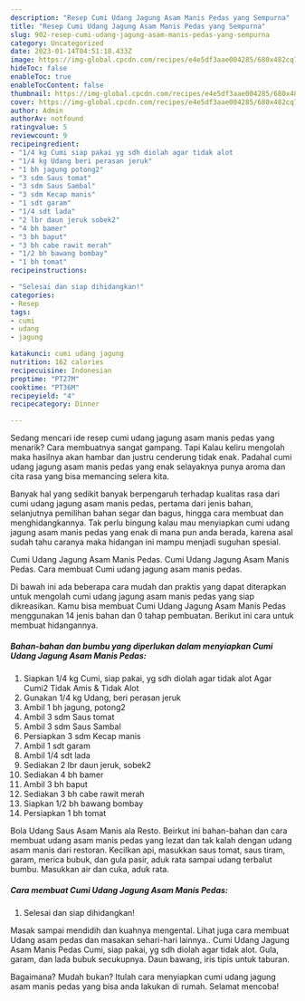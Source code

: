 ```yaml
---
description: "Resep Cumi Udang Jagung Asam Manis Pedas yang Sempurna"
title: "Resep Cumi Udang Jagung Asam Manis Pedas yang Sempurna"
slug: 902-resep-cumi-udang-jagung-asam-manis-pedas-yang-sempurna
category: Uncategorized
date: 2023-01-14T04:51:18.433Z
image: https://img-global.cpcdn.com/recipes/e4e5df3aae004285/680x482cq70/cumi-udang-jagung-asam-manis-pedas-foto-resep-utama.jpg
hideToc: false
enableToc: true
enableTocContent: false
thumbnail: https://img-global.cpcdn.com/recipes/e4e5df3aae004285/680x482cq70/cumi-udang-jagung-asam-manis-pedas-foto-resep-utama.jpg
cover: https://img-global.cpcdn.com/recipes/e4e5df3aae004285/680x482cq70/cumi-udang-jagung-asam-manis-pedas-foto-resep-utama.jpg
author: Admin
authorAv: notfound
ratingvalue: 5
reviewcount: 9
recipeingredient:
- "1/4 kg Cumi siap pakai yg sdh diolah agar tidak alot                      Agar Cumi2 Tidak Amis  Tidak Alot"
- "1/4 kg Udang beri perasan jeruk"
- "1 bh jagung potong2"
- "3 sdm Saus tomat"
- "3 sdm Saus Sambal"
- "3 sdm Kecap manis"
- "1 sdt garam"
- "1/4 sdt lada"
- "2 lbr daun jeruk sobek2"
- "4 bh bamer"
- "3 bh baput"
- "3 bh cabe rawit merah"
- "1/2 bh bawang bombay"
- "1 bh tomat"
recipeinstructions:

- "Selesai dan siap dihidangkan!"
categories:
- Resep
tags:
- cumi
- udang
- jagung

katakunci: cumi udang jagung 
nutrition: 162 calories
recipecuisine: Indonesian
preptime: "PT27M"
cooktime: "PT36M"
recipeyield: "4"
recipecategory: Dinner

---
```



Sedang mencari ide resep cumi udang jagung asam manis pedas yang menarik? Cara membuatnya sangat gampang. Tapi Kalau keliru mengolah maka hasilnya akan hambar dan justru cenderung tidak enak. Padahal cumi udang jagung asam manis pedas yang enak selayaknya punya aroma dan cita rasa yang bisa memancing selera kita.


Banyak hal yang sedikit banyak berpengaruh terhadap kualitas rasa dari cumi udang jagung asam manis pedas, pertama dari jenis bahan, selanjutnya pemilihan bahan segar dan bagus, hingga cara membuat dan menghidangkannya. Tak perlu bingung kalau mau menyiapkan cumi udang jagung asam manis pedas yang enak di mana pun anda berada, karena asal sudah tahu caranya maka hidangan ini mampu menjadi suguhan spesial.

Cumi Udang Jagung Asam Manis Pedas. Cumi Udang Jagung Asam Manis Pedas. Cara membuat Cumi udang jagung asam manis pedas.


Di bawah ini ada beberapa cara mudah dan praktis yang dapat diterapkan untuk mengolah cumi udang jagung asam manis pedas yang siap dikreasikan. Kamu bisa membuat Cumi Udang Jagung Asam Manis Pedas menggunakan 14 jenis bahan dan 0 tahap pembuatan. Berikut ini cara untuk membuat hidangannya.

<!--inarticleads1-->

##### Bahan-bahan dan bumbu yang diperlukan dalam menyiapkan Cumi Udang Jagung Asam Manis Pedas:

1. Siapkan 1/4 kg Cumi, siap pakai, yg sdh diolah agar tidak alot                      Agar Cumi2 Tidak Amis &amp; Tidak Alot
1. Gunakan 1/4 kg Udang, beri perasan jeruk
1. Ambil 1 bh jagung, potong2
1. Ambil 3 sdm Saus tomat
1. Ambil 3 sdm Saus Sambal
1. Persiapkan 3 sdm Kecap manis
1. Ambil 1 sdt garam
1. Ambil 1/4 sdt lada
1. Sediakan 2 lbr daun jeruk, sobek2
1. Sediakan 4 bh bamer
1. Ambil 3 bh baput
1. Sediakan 3 bh cabe rawit merah
1. Siapkan 1/2 bh bawang bombay
1. Persiapkan 1 bh tomat


Bola Udang Saus Asam Manis ala Resto. Beirkut ini bahan-bahan dan cara membuat udang asam manis pedas yang lezat dan tak kalah dengan udang asam manis dari restoran. Kecilkan api, masukkan saus tomat, saus tiram, garam, merica bubuk, dan gula pasir, aduk rata sampai udang terbalut bumbu. Masukkan air dan cuka, aduk rata. 

<!--inarticleads2-->

##### Cara membuat Cumi Udang Jagung Asam Manis Pedas:


1. Selesai dan siap dihidangkan!

Masak sampai mendidih dan kuahnya mengental. Lihat juga cara membuat Udang asam pedas dan masakan sehari-hari lainnya.. Cumi Udang Jagung Asam Manis Pedas Cumi, siap pakai, yg sdh diolah agar tidak alot. Gula, garam, dan lada bubuk secukupnya. Daun bawang, iris tipis untuk taburan. 

Bagaimana? Mudah bukan? Itulah cara menyiapkan cumi udang jagung asam manis pedas yang bisa anda lakukan di rumah. Selamat mencoba!
